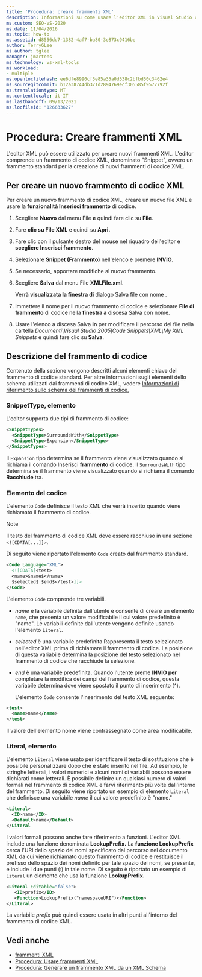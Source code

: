 ```yaml
---
title: 'Procedura: creare frammenti XML'
description: Informazioni su come usare l'editor XML in Visual Studio creare frammenti XML che consentono di compilare file XML più rapidamente.
ms.custom: SEO-VS-2020
ms.date: 11/04/2016
ms.topic: how-to
ms.assetid: d8556dd7-1382-4af7-ba80-3e873c9416be
author: TerryGLee
ms.author: tglee
manager: jmartens
ms.technology: vs-xml-tools
ms.workload:
- multiple
ms.openlocfilehash: ee6dfe8990cf5e85a35a0d538c2bfbd50c3462e4
ms.sourcegitcommit: b12a38744db371d2894769ecf305585f9577792f
ms.translationtype: MT
ms.contentlocale: it-IT
ms.lasthandoff: 09/13/2021
ms.locfileid: "126633627"
---
```

# <a name="how-to-create-xml-snippets"></a>Procedura: Creare frammenti XML

L'editor XML può essere utilizzato per creare nuovi frammenti XML. L'editor comprende un frammento di codice XML, denominato "Snippet", ovvero un frammento standard per la creazione di nuovi frammenti di codice XML.

## <a name="to-create-a-new-xml-snippet"></a>Per creare un nuovo frammento di codice XML

Per creare un nuovo frammento di codice XML, creare un nuovo file XML e usare la **funzionalità Inserisci frammento** di codice.

1. Scegliere **Nuovo** dal menu File **e** quindi fare clic su **File**.

2. Fare **clic su File XML** e quindi su **Apri.**

3. Fare clic con il pulsante destro del mouse nel riquadro dell'editor e **scegliere Inserisci frammento**.

4. Selezionare **Snippet (Frammento)** nell'elenco e premere **INVIO.**

5. Se necessario, apportare modifiche al nuovo frammento.

6. Scegliere **Salva** dal menu File **XMLFile.xml**.

     Verrà **visualizzata la finestra di** dialogo Salva file con nome .

7. Immettere il nome per il nuovo frammento di codice e selezionare **File di frammento** di codice nella **finestra a** discesa Salva con nome.

8. Usare l'elenco a discesa Salva **in** per modificare il percorso del file nella cartella *Documenti\Visual Studio 2005\Code Snippets\XML\My XML Snippets* e quindi fare clic su **Salva**.

## <a name="snippet-description"></a>Descrizione del frammento di codice

Contenuto della sezione vengono descritti alcuni elementi chiave del frammento di codice standard. Per altre informazioni sugli elementi dello schema utilizzati dai frammenti di codice XML, vedere [Informazioni di riferimento sullo schema dei frammenti di codice.](../ide/code-snippets-schema-reference.md)

### <a name="snippettype-element"></a>SnippetType, elemento

L'editor supporta due tipi di frammento di codice:

```xml
<SnippetTypes>
  <SnippetType>SurroundsWith</SnippetType>
  <SnippetType>Expansion</SnippetType>
</SnippetTypes>
```

Il `Expansion` tipo determina se il frammento viene visualizzato quando si richiama il comando Inserisci **frammento** di codice. Il `SurroundsWith` tipo determina se il frammento viene visualizzato quando si richiama il comando **Racchiude** tra.

### <a name="code-element"></a>Elemento del codice

L'elemento `Code` definisce il testo XML che verrà inserito quando viene richiamato il frammento di codice.

> [!NOTE]
> Il testo del frammento di codice XML deve essere racchiuso in una sezione `<![CDATA[...]]>`.

Di seguito viene riportato l'elemento `Code` creato dal frammento standard.

```xml
<Code Language="XML">
  <![CDATA[<test>
  <name>$name$</name>
  $selected$ $end$</test>]]>
</Code>
```

L'elemento `Code` comprende tre variabili.

- $name$ è la variabile definita dall'utente e consente di creare un elemento `name`, che presenta un valore modificabile il cui valore predefinito è "name". Le variabili definite dall'utente vengono definite usando l'elemento `Literal`.

- $selected$ è una variabile predefinita Rappresenta il testo selezionato nell'editor XML prima di richiamare il frammento di codice. La posizione di questa variabile determina la posizione del testo selezionato nel frammento di codice che racchiude la selezione.

- $end$ è una variabile predefinita. Quando l'utente preme **INVIO per** completare la modifica dei campi del frammento di codice, questa variabile determina dove viene spostato il punto di inserimento (^).

  L'elemento `Code` consente l'inserimento del testo XML seguente:

```xml
<test>
  <name>name</name>
</test>
```

Il valore dell'elemento nome viene contrassegnato come area modificabile.

### <a name="literal-element"></a>Literal, elemento

L'elemento `Literal` viene usato per identificare il testo di sostituzione che è possibile personalizzare dopo che è stato inserito nel file. Ad esempio, le stringhe letterali, i valori numerici e alcuni nomi di variabili possono essere dichiarati come letterali. È possibile definire un qualsiasi numero di valori formali nel frammento di codice XML e farvi riferimento più volte dall'interno del frammento. Di seguito viene riportato un esempio di elemento `Literal` che definisce una variabile $name$ il cui valore predefinito è "name."

```xml
<Literal>
  <ID>name</ID>
  <Default>name</Default>
</Literal
```

I valori formali possono anche fare riferimento a funzioni. L'editor XML include una funzione denominata **LookupPrefix.** La **funzione LookupPrefix** cerca l'URI dello spazio dei nomi specificato dal percorso nel documento XML da cui viene richiamato questo frammento di codice e restituisce il prefisso dello spazio dei nomi definito per tale spazio dei nomi, se presente, e include i due punti (:) in tale nome. Di seguito è riportato un esempio di `Literal` un elemento che usa la funzione **LookupPrefix.**

```xml
<Literal Editable="false">
   <ID>prefix</ID>
   <Function>LookupPrefix("namespaceURI")</Function>
</Literal>
```

La variabile $prefix$ può quindi essere usata in altri punti all'interno del frammento di codice XML.

## <a name="see-also"></a>Vedi anche

- [frammenti XML](../xml-tools/xml-snippets.md)
- [Procedura: Usare frammenti XML](../xml-tools/how-to-use-xml-snippets.md)
- [Procedura: Generare un frammento XML da un XML Schema](../xml-tools/how-to-generate-an-xml-snippet-from-an-xml-schema.md)
